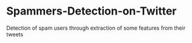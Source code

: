 # Spammers-Detection-on-Twitter
Detection of spam users through extraction of some features from their tweets
